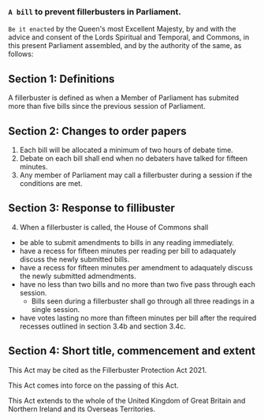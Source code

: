 ### `A bill` to prevent fillerbusters in Parliament.

`Be it enacted` by the Queen's most Excellent Majesty, by and with the advice and consent of the Lords Spiritual and Temporal, and Commons, in this present Parliament assembled, and by the authority of the same, as follows:

## Section 1: Definitions
A fillerbuster is defined as when a Member of Parliament has submited more than five bills since the previous session of Parliament.

## Section 2: Changes to order papers
1. Each bill will be allocated a minimum of two hours of debate time.
2. Debate on each bill shall end when no debaters have talked for fifteen minutes.
3. Any member of Parliament may call a fillerbuster during a session if the conditions are met.

## Section 3: Response to fillibuster
4. When a fillerbuster is called, the House of Commons shall
- be able to submit amendments to bills in any reading immediately.
- have a recess for fifteen minutes per reading per bill to adaquately discuss the newly submitted bills.
- have a recess for fifteen minutes per amendment to adaquately discuss the newly submitted admendments.
- have no less than two bills and no more than two five pass through each session.
  - Bills seen during a fillerbuster shall go through all three readings in a single session.
- have votes lasting no more than fifteen minutes per bill after the required recesses outlined in section 3.4b and section 3.4c. 

## Section 4: Short title, commencement and extent
This Act may be cited as the Fillerbuster Protection Act 2021.

This Act comes into force on the passing of this Act.

This Act extends to the whole of the United Kingdom of Great Britain and Northern Ireland and its Overseas Territories.
